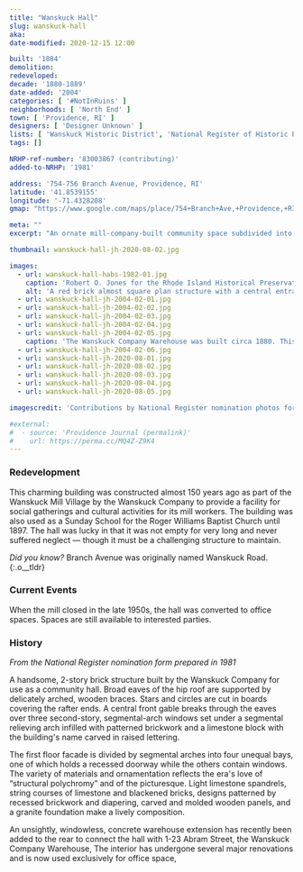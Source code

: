 ```yaml
---
title: "Wanskuck Hall"
slug: wanskuck-hall
aka:
date-modified: 2020-12-15 12:00

built: '1884'
demolition: 
redeveloped:
decade: '1880-1889'
date-added: '2004'
categories: [ '#NotInRuins' ]
neighborhoods: [ 'North End' ]
town: [ 'Providence, RI' ]
designers: [ 'Designer Unknown' ]
lists: [ 'Wanskuck Historic District', 'National Register of Historic Places' ]
tags: []

NRHP-ref-number: '83003867 (contributing)'
added-to-NRHP: '1981'

address: '754-756 Branch Avenue, Providence, RI'
latitude: '41.8539155'
longitude: '-71.4328208'
gmap: "https://www.google.com/maps/place/754+Branch+Ave,+Providence,+RI+02904/@41.8539155,-71.4328208,17z/data=!3m1!4b1!4m5!3m4!1s0x89e44458634908cf:0x1db67916505bc10b!8m2!3d41.8539115!4d-71.4306321"

meta: ""
excerpt: "An ornate mill-company-built community space subdivided into offices during the last century"

thumbnail: wanskuck-hall-jh-2020-08-02.jpg

images:
  - url: wanskuck-hall-habs-1982-01.jpg
    caption: 'Robert O. Jones for the Rhode Island Historical Preservation Commission, October 1982'
    alt: 'A red brick almost square plan structure with a central entrance atop granite steps. The brickwork is ornamental, with colored bricks adding a repeating pattern along the building. Decorative brackets support a deep roof eave, and cut out stars adorn the woodwork at the rafter ends. '
  - url: wanskuck-hall-jh-2004-02-01.jpg
  - url: wanskuck-hall-jh-2004-02-02.jpg
  - url: wanskuck-hall-jh-2004-02-03.jpg
  - url: wanskuck-hall-jh-2004-02-04.jpg
  - url: wanskuck-hall-jh-2004-02-05.jpg
    caption: 'The Wanskuck Company Warehouse was built circa 1880. This 2-story brick struc- ture replaced an earlier wooden storehouse on this site. A plain cinder block constructued addition connects the warehouse to Wanskuck Hall'
  - url: wanskuck-hall-jh-2004-02-06.jpg
  - url: wanskuck-hall-jh-2020-08-01.jpg
  - url: wanskuck-hall-jh-2020-08-02.jpg
  - url: wanskuck-hall-jh-2020-08-03.jpg
  - url: wanskuck-hall-jh-2020-08-04.jpg
  - url: wanskuck-hall-jh-2020-08-05.jpg

imagescredit: 'Contributions by National Register nomination photos for the Wanskuck Historic District'

#external:
#  - source: 'Providence Journal (permalink)'
#    url: https://perma.cc/MQ4Z-Z9K4
---
```


### Redevelopment

This charming building was constructed almost 150 years ago as part of the Wanskuck Mill Village by the Wanskuck Company to provide a facility for social gatherings and cultural activities for its mill workers. The building was also used as a Sunday School for the Roger Williams Baptist Church until 1897. The hall was lucky in that it was not empty for very long and never suffered neglect — though it must be a challenging structure to maintain. 

_Did you know?_ Branch Avenue was originally named Wanskuck Road.
{:.o__tldr}


### Current Events

When the mill closed in the late 1950s, the hall was converted to office spaces. Spaces are still available to interested parties. 


### History

_From the National Register nomination form prepared in 1981_

A handsome, 2-story brick structure built by the Wanskuck Company for use as a community hall. Broad eaves of the hip roof are supported by delicately arched, wooden braces. Stars and circles are cut in boards covering the rafter ends. A central front gable breaks through the eaves over three second-story, segmental-arch windows set under a segmental relieving arch infilled with patterned brickwork and a limestone block with the building's name carved in raised lettering. 

The first floor facade is divided by segmental arches into four unequal bays, one of which holds a recessed doorway while the others contain windows. The variety of materials and ornamentation reflects the era's love of “structural polychromy” and of the picturesque. Light limestone spandrels, string courses of limestone and blackened bricks, designs patterned by recessed brickwork and diapering, carved and molded wooden panels, and a granite foundation make a lively composition. 

An unsightly, windowless, concrete warehouse extension has recently been added to the rear to connect the hall with 1-23 Abram Street, the Wanskuck Company Warehouse, The interior has undergone several major renovations and is now used exclusively for office space,
